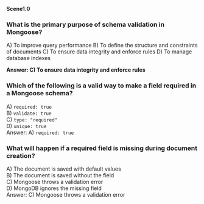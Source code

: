 **Scene1.0**

### What is the primary purpose of schema validation in Mongoose?

A) To improve query performance
B) To define the structure and constraints of documents
C) To ensure data integrity and enforce rules
D) To manage database indexes

**Answer: C) To ensure data integrity and enforce rules**

### Which of the following is a valid way to make a field required in a Mongoose schema?

A) `required: true`  
B) `validate: true`  
C) `type: "required"`  
D) `unique: true`  
Answer: A) `required: true`

### What will happen if a required field is missing during document creation?

A) The document is saved with default values  
B) The document is saved without the field  
C) Mongoose throws a validation error  
D) MongoDB ignores the missing field  
Answer: C) Mongoose throws a validation error
